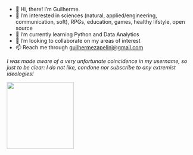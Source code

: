 - 👋 Hi, there! I’m Guilherme.
- 👀 I’m interested in sciences (natural, applied/engineering, communication, soft), RPGs, education, games, healthy lifstyle, open source
- 🌱 I’m currently learning Python and Data Analytics
- 💞️ I’m looking to collaborate on my areas of interest
- 📫 Reach me through guilhermezapelini@gmail.com

*I was made aware of a very unfortunate coincidence in my username, so just to be clear: I do not like, condone nor subscribe to any extremist ideologies!*

<div>
  <img height="180em" src="https://github-readme-stats.vercel.app/api?username=GuilhermeZK88&show_icons=true&theme=dracula&include_all_commits=true&count_private=true"/>
</div>
